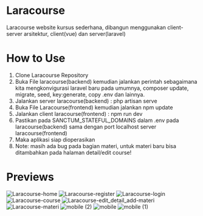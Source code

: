 # Laracourse
Laracourse website kursus sederhana, dibangun menggunakan client-server arsitektur, client(vue) dan server(laravel)

# How to Use
1. Clone Laracourse Repository
2. Buka File laracourse(backend) kemudian jalankan perintah sebagaimana kita mengkonvigurasi laravel baru pada umumnya, composer update, migrate, seed, key:generate, copy .env dan lainnya.
3. Jalankan server laracourse(backend) : php artisan serve
4. Buka File Laracourse(frontend) kemudian jalankan npm update
5. Jalankan client laracourse(frontend) : npm run dev
6. Pastikan pada SANCTUM_STATEFUL_DOMAINS dalam .env pada laracourse(backend) sama dengan port localhost server laracourse(frontend)
7. Maka aplikasi siap dioperasikan
8. Note: masih ada bug pada bagian materi, untuk materi baru bisa ditambahkan pada halaman detail/edit course!

# Previews
![Laracourse-home](https://github.com/rholanddeo/Laracourse/assets/121206148/43248925-cb10-4dc8-88e4-86d66c2cf7d6)
![Laracourse-register](https://github.com/rholanddeo/Laracourse/assets/121206148/5f805bc5-fa00-4cfc-b119-d1b39c059a15)
![Laracourse-login](https://github.com/rholanddeo/Laracourse/assets/121206148/64b4af01-b74f-4a3b-875a-9bb11df6a784)
![Laracourse-course](https://github.com/rholanddeo/Laracourse/assets/121206148/54b5c776-0769-4a47-ba3c-fa80bcc4212e)
![Laracourse-edit_detail_add-materi](https://github.com/rholanddeo/Laracourse/assets/121206148/cbdd331c-2d7c-440f-acc7-12fe6435ac6c)
![Laracourse-materi](https://github.com/rholanddeo/Laracourse/assets/121206148/71d3119a-7d4d-4fff-9dcb-7799a8584bff)
![mobile (2)](https://github.com/rholanddeo/Laracourse/assets/121206148/62422b55-f840-49ca-bb7a-21a30ca04a59)
![mobile](https://github.com/rholanddeo/Laracourse/assets/121206148/a6630664-e198-43ca-9892-ee30fdf3b42a)
![mobile (1)](https://github.com/rholanddeo/Laracourse/assets/121206148/265a84d7-5a0b-4173-ad18-857a934aa22c)


